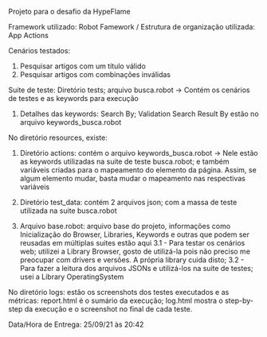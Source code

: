 Projeto para o desafio da HypeFlame

Framework utilizado: Robot Famework / Estrutura de organização utilizada: App Actions

Cenários testados: 
  1. Pesquisar artigos com um título válido
  2. Pesquisar artigos com combinações inválidas

Suite de teste: Diretório tests; arquivo busca.robot -> Contém os cenários de testes e as keywords para execução
  1. Detalhes das keywords: Search By; Validation Search Result By estão no arquivo keywords_busca.robot

No diretório resources, existe:
  1. Diretório actions: contém o arquivo keywords_busca.robot -> Nele estão as keywords utilizadas na suite de teste busca.robot; e também variáveis criadas 
  para o mapeamento do elemento da página. Assim, se algum elemento mudar, basta mudar o mapeamento nas respectivas variáveis
  
  2. Diretório test_data: contém 2 arquivos json; com a massa de teste utilizada na suite busca.robot
  
  3. Arquivo base.robot: arquivo base do projeto, informações como Inicialização do Browser, Libraries, Keywords e outras que podem ser reusadas em múltiplas suites estão aqui
    3.1 - Para testar os cenários web; utilizei a Library Browser, gosto de utilizá-la pois não preciso me preocupar com drivers e versões. A própria library cuida disto;
    3.2 - Para fazer a leitura dos arquivos JSONs e utilizá-los na suite de testes; usei a Library OperatingSystem
    
No diretório logs: estão os screenshots dos testes executados e as métricas: report.html é o sumário da execução; log.html mostra o step-by-step da execução e o screenshot
no final de cada teste.

Data/Hora de Entrega: 25/09/21 às 20:42


  
  

